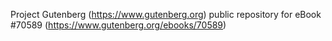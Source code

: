 Project Gutenberg (https://www.gutenberg.org) public repository for
eBook #70589 (https://www.gutenberg.org/ebooks/70589)
